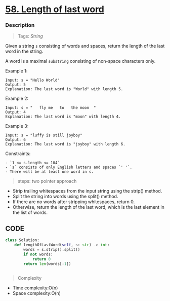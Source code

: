 # <a href="https://leetcode.com/problems/length-of-last-word/?envType=study-plan-v2&envId=top-interview-150">58. Length of last word</a>

### Description

> Tags: *String*



Given a string `s` consisting of words and spaces, return the length of the last word in the string.

A word is a maximal `substring` consisting of non-space characters only.


 
Example 1:
```
Input: s = "Hello World"
Output: 5
Explanation: The last word is "World" with length 5.
```
Example 2:
```
Input: s = "   fly me   to   the moon  "
Output: 4
Explanation: The last word is "moon" with length 4.
```
Example 3:
```
Input: s = "luffy is still joyboy"
Output: 6
Explanation: The last word is "joyboy" with length 6.
```
Constraints:
```
- `1 <= s.length <= 104`
- `s` consists of only English letters and spaces `' '`.
- There will be at least one word in s.

```
> steps: two pointer approach

-  Strip trailing whitespaces from the input string using the strip() method.
-  Split the string into words using the split() method.
-  If there are no words after stripping whitespaces, return 0.
-  Otherwise, return the length of the last word, which is the last element in the list of words.


## CODE
```python
class Solution:
    def lengthOfLastWord(self, s: str) -> int:
        words = s.strip().split()
        if not words:
            return 0
        return len(words[-1])
          
```

> Complexity
- Time complexity:O(n)
- Space complexity:O(n)



